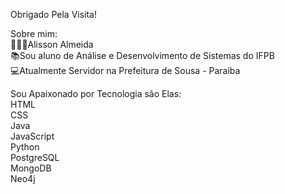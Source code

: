 Obrigado Pela Visita!

Sobre mim:	
🧔🏽‍♂️Alisson Almeida  	
📚Sou aluno de Análise e Desenvolvimento de Sistemas do IFPB  	
💻Atualmente Servidor na Prefeitura de Sousa - Paraiba  
  
Sou Apaixonado por Tecnologia são Elas:  
HTML   
CSS  
Java  
JavaScript	
Python	
PostgreSQL	
MongoDB	  
Neo4j	  

<!--
**AlissonAlmeidaSS/AlissonAlmeidaSS** is a ✨ _special_ ✨ repository because its `README.md` (this file) appears on your GitHub profile.

Here are some ideas to get you started:

- 🔭 I’m currently working on ...
- 🌱 I’m currently learning ...
- 👯 I’m looking to collaborate on ...
- 🤔 I’m looking for help with ...
- 💬 Ask me about ...
- 📫 How to reach me: ...
- 😄 Pronouns: ...
- ⚡ Fun fact: ...
-->
